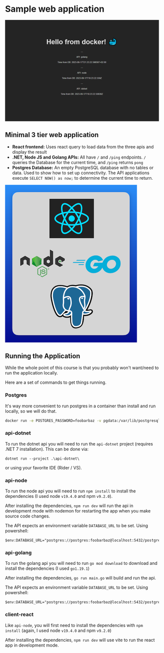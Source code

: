 # Sample web application

![](readme-assets/app-image.PNG)


## Minimal 3 tier web application
- **React frontend:** Uses react query to load data from the three apis and display the result
- **.NET, Node JS and Golang APIs:** All have `/` and `/ping` endpoints. `/` queries the Database for the current time, and `/ping` returns `pong`
- **Postgres Database:** An empty PostgreSQL database with no tables or data. Used to show how to set up connectivity. The API applications execute `SELECT NOW() as now;` to determine the current time to return.

![](./readme-assets/tech-stack.png)

## Running the Application

While the whole point of this course is that you probably won't want/need to run the application locally.

Here are a set of commands to get things running.

### Postgres

It's way more convenient to run postgres in a container than install and run locally, so we will do that.

```bash
docker run -e POSTGRES_PASSWORD=foobarbaz -v pgdata:/var/lib/postgresql/data -p 5432:5432 postgres:15.1-alpine
```

### api-dotnet

To run the dotnet api you will need to run the `api-dotnet` project (requires .NET 7 installation). This can be done via:

```
dotnet run --project .\api-dotnet\
```

or using your favorite IDE (Rider / VS).

### api-node

To run the node api you will need to run `npm install` to install the dependencies (I used node `v19.4.0` and npm `v9.2.0`).

After installing the dependencies, `npm run dev` will run the api in development mode with nodemon for restarting the app when you make source code changes.

The API expects an environment variable `DATABASE_URL` to be set. Using powershell:

```pwsh
$env:DATABASE_URL="postgres://postgres:foobarbaz@localhost:5432/postgres"
```

### api-golang 

To run the golang api you will need to run `go mod download` to download and install the dependencies (I used `go1.19.1`)

After installing the dependencies, `go run main.go` will build and run the api.

The API expects an environment variable `DATABASE_URL` to be set. Using powershell:

```pwsh
$env:DATABASE_URL="postgres://postgres:foobarbaz@localhost:5432/postgres"
```

### client-react

Like `api-node`, you will first need to install the dependencies with `npm install` (again, I used node `v19.4.0` and npm `v9.2.0`)

After installing the dependencies, `npm run dev` will use vite to run the react app in development mode.